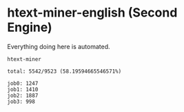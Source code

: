 # htext-miner-english (Second Engine)

Everything doing here is automated.

```
htext-miner

total: 5542/9523 (58.19594665546571%)

job0: 1247
job1: 1410
job2: 1887
job3: 998
```